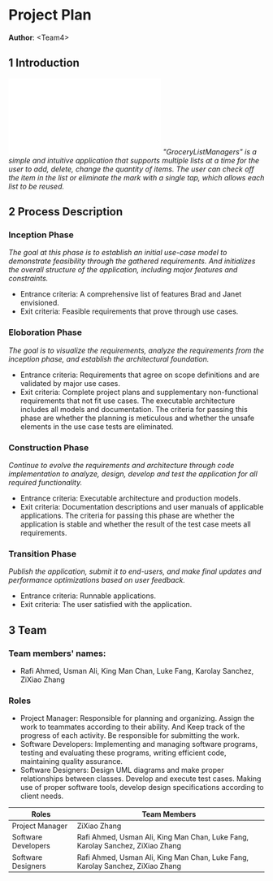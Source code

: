 # Project Plan

**Author**: \<Team4\>

## 1 Introduction

![Deployment Diagram](UIMockups.pdf)
*"GroceryListManagers" is a simple and intuitive application that supports multiple lists at a time for the user to add, delete, change the quantity of items. The user can check off the item in the list or eliminate the mark with a single tap, which allows each list to be reused.*

## 2 Process Description

### Inception Phase
*The goal at this phase is to establish an initial use-case model to demonstrate feasibility through the gathered requirements. And initializes the overall structure of the application, including major features and constraints.*
- Entrance criteria: A comprehensive list of features Brad and Janet envisioned.
- Exit criteria: Feasible requirements that prove through use cases. 

### Eloboration Phase
*The goal is to visualize the requirements, analyze the requirements from the inception phase, and establish the architectural foundation.*
- Entrance criteria: Requirements that agree on scope definitions and are validated by major use cases.
- Exit criteria: Complete project plans and supplementary non-functional requirements that not fit use cases. The executable architecture includes all models and documentation. The criteria for passing this phase are whether the planning is meticulous and whether the unsafe elements in the use case tests are eliminated.

### Construction Phase
*Continue to evolve the requirements and architecture through code implementation to analyze, design, develop and test the application for all required functionality.*
- Entrance criteria: Executable architecture and production models.
- Exit criteria: Documentation descriptions and user manuals of applicable applications. The criteria for passing this phase are whether the application is stable and whether the result of the test case meets all requirements.

### Transition Phase
*Publish the application, submit it to end-users, and make final updates and performance optimizations based on user feedback.*
- Entrance criteria: Runnable applications.
- Exit criteria: The user satisfied with the application.

## 3 Team

### Team members' names: 
- Rafi Ahmed, Usman Ali, King Man Chan, Luke Fang, Karolay Sanchez, ZiXiao Zhang

### Roles
- Project Manager: Responsible for planning and organizing. Assign the work to teammates according to their ability. And Keep track of the progress of each activity. Be responsible for submitting the work. 
- Software Developers: Implementing and managing software programs, testing and evaluating these programs, writing efficient code, maintaining quality assurance.
- Software Designers: Design UML diagrams and make proper relationships between classes. Develop and execute test cases. Making use of proper software tools, develop design specifications according to client needs.
    
| Roles | Team Members |
| --------- | ----------------------- |
| Project Manager | ZiXiao Zhang |
| Software Developers | Rafi Ahmed, Usman Ali, King Man Chan, Luke Fang, Karolay Sanchez, ZiXiao Zhang |
| Software Designers | Rafi Ahmed, Usman Ali, King Man Chan, Luke Fang, Karolay Sanchez, ZiXiao Zhang |
